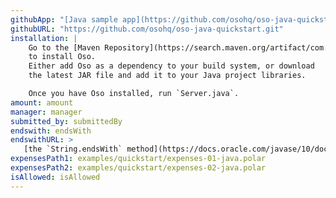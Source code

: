 ```yaml
---
githubApp: "[Java sample app](https://github.com/osohq/oso-java-quickstart)"
githubURL: "https://github.com/osohq/oso-java-quickstart.git"
installation: |
    Go to the [Maven Repository](https://search.maven.org/artifact/com.osohq/oso)
    to install Oso.
    Either add Oso as a dependency to your build system, or download
    the latest JAR file and add it to your Java project libraries.

    Once you have Oso installed, run `Server.java`.
amount: amount
manager: manager
submitted_by: submittedBy
endswith: endsWith
endswithURL: >
   [the `String.endsWith` method](https://docs.oracle.com/javase/10/docs/api/java/lang/String.html#endsWith(java.lang.String))
expensesPath1: examples/quickstart/expenses-01-java.polar
expensesPath2: examples/quickstart/expenses-02-java.polar
isAllowed: isAllowed
---
```

